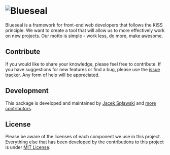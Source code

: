 # <img src="http://rawgithub.com/zacol/blueseal/master/blueseal.png" alt="Blueseal" title="Blueseal">

Blueseal is a framework for front-end web developers that follows the KISS principle. We want to create a tool that will allow us to more effectively work on new projects. Our motto is simple - work less, do more, make awesome.

## Contribute

If you would like to share your knowledge, please feel free to contribute. If you have suggestions for new features or find a bug, please use the [issue tracker](https://github.com/zacol/blueseal/issues). Any form of help will be appreciated.

## Development

This package is developed and maintained by
[Jacek Spławski](http://twitter.com/zacol) and [more contributors](https://github.com/zacol/blueseal/graphs/contributors).

## License

Please be aware of the licenses of each component we use in this project. Everything else that has been developed by the contributions to this project is
under [MIT License](LICENSE.md).

